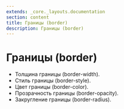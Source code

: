 ```yaml
---
extends: _core._layouts.documentation
section: content
title: Границы (border)
description: Границы (border)
---
```


# Границы (border)

* Толщина границы (border-width).
* Стиль границы (border-style).
* Цвет границы (border-color).
* Прозрачность границы (border-opacity).
* Закругление границы (border-radius).
